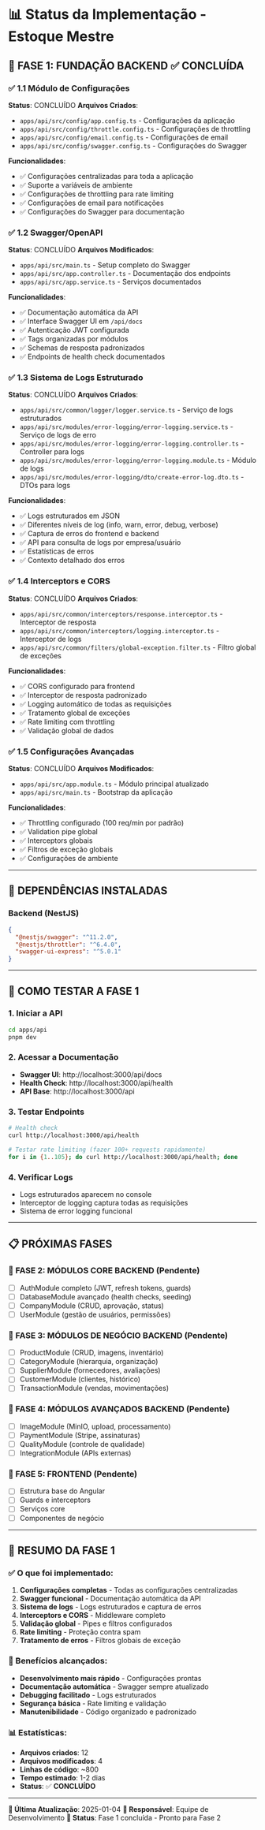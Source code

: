 # 📊 Status da Implementação - Estoque Mestre

## 🎯 **FASE 1: FUNDAÇÃO BACKEND** ✅ **CONCLUÍDA**

### ✅ **1.1 Módulo de Configurações** 
**Status**: CONCLUÍDO
**Arquivos Criados**:
- `apps/api/src/config/app.config.ts` - Configurações da aplicação
- `apps/api/src/config/throttle.config.ts` - Configurações de throttling
- `apps/api/src/config/email.config.ts` - Configurações de email
- `apps/api/src/config/swagger.config.ts` - Configurações do Swagger

**Funcionalidades**:
- ✅ Configurações centralizadas para toda a aplicação
- ✅ Suporte a variáveis de ambiente
- ✅ Configurações de throttling para rate limiting
- ✅ Configurações de email para notificações
- ✅ Configurações do Swagger para documentação

### ✅ **1.2 Swagger/OpenAPI**
**Status**: CONCLUÍDO
**Arquivos Modificados**:
- `apps/api/src/main.ts` - Setup completo do Swagger
- `apps/api/src/app.controller.ts` - Documentação dos endpoints
- `apps/api/src/app.service.ts` - Serviços documentados

**Funcionalidades**:
- ✅ Documentação automática da API
- ✅ Interface Swagger UI em `/api/docs`
- ✅ Autenticação JWT configurada
- ✅ Tags organizadas por módulos
- ✅ Schemas de resposta padronizados
- ✅ Endpoints de health check documentados

### ✅ **1.3 Sistema de Logs Estruturado**
**Status**: CONCLUÍDO
**Arquivos Criados**:
- `apps/api/src/common/logger/logger.service.ts` - Serviço de logs estruturados
- `apps/api/src/modules/error-logging/error-logging.service.ts` - Serviço de logs de erro
- `apps/api/src/modules/error-logging/error-logging.controller.ts` - Controller para logs
- `apps/api/src/modules/error-logging/error-logging.module.ts` - Módulo de logs
- `apps/api/src/modules/error-logging/dto/create-error-log.dto.ts` - DTOs para logs

**Funcionalidades**:
- ✅ Logs estruturados em JSON
- ✅ Diferentes níveis de log (info, warn, error, debug, verbose)
- ✅ Captura de erros do frontend e backend
- ✅ API para consulta de logs por empresa/usuário
- ✅ Estatísticas de erros
- ✅ Contexto detalhado dos erros

### ✅ **1.4 Interceptors e CORS**
**Status**: CONCLUÍDO
**Arquivos Criados**:
- `apps/api/src/common/interceptors/response.interceptor.ts` - Interceptor de resposta
- `apps/api/src/common/interceptors/logging.interceptor.ts` - Interceptor de logs
- `apps/api/src/common/filters/global-exception.filter.ts` - Filtro global de exceções

**Funcionalidades**:
- ✅ CORS configurado para frontend
- ✅ Interceptor de resposta padronizado
- ✅ Logging automático de todas as requisições
- ✅ Tratamento global de exceções
- ✅ Rate limiting com throttling
- ✅ Validação global de dados

### ✅ **1.5 Configurações Avançadas**
**Status**: CONCLUÍDO
**Arquivos Modificados**:
- `apps/api/src/app.module.ts` - Módulo principal atualizado
- `apps/api/src/main.ts` - Bootstrap da aplicação

**Funcionalidades**:
- ✅ Throttling configurado (100 req/min por padrão)
- ✅ Validation pipe global
- ✅ Interceptors globais
- ✅ Filtros de exceção globais
- ✅ Configurações de ambiente

---

## 🔧 **DEPENDÊNCIAS INSTALADAS**

### **Backend (NestJS)**
```json
{
  "@nestjs/swagger": "^11.2.0",
  "@nestjs/throttler": "^6.4.0", 
  "swagger-ui-express": "^5.0.1"
}
```

---

## 🚀 **COMO TESTAR A FASE 1**

### **1. Iniciar a API**
```bash
cd apps/api
pnpm dev
```

### **2. Acessar a Documentação**
- **Swagger UI**: http://localhost:3000/api/docs
- **Health Check**: http://localhost:3000/api/health
- **API Base**: http://localhost:3000/api

### **3. Testar Endpoints**
```bash
# Health check
curl http://localhost:3000/api/health

# Testar rate limiting (fazer 100+ requests rapidamente)
for i in {1..105}; do curl http://localhost:3000/api/health; done
```

### **4. Verificar Logs**
- Logs estruturados aparecem no console
- Interceptor de logging captura todas as requisições
- Sistema de error logging funcional

---

## 📋 **PRÓXIMAS FASES**

### **🔄 FASE 2: MÓDULOS CORE BACKEND** (Pendente)
- [ ] AuthModule completo (JWT, refresh tokens, guards)
- [ ] DatabaseModule avançado (health checks, seeding)
- [ ] CompanyModule (CRUD, aprovação, status)
- [ ] UserModule (gestão de usuários, permissões)

### **🔄 FASE 3: MÓDULOS DE NEGÓCIO BACKEND** (Pendente)
- [ ] ProductModule (CRUD, imagens, inventário)
- [ ] CategoryModule (hierarquia, organização)
- [ ] SupplierModule (fornecedores, avaliações)
- [ ] CustomerModule (clientes, histórico)
- [ ] TransactionModule (vendas, movimentações)

### **🔄 FASE 4: MÓDULOS AVANÇADOS BACKEND** (Pendente)
- [ ] ImageModule (MinIO, upload, processamento)
- [ ] PaymentModule (Stripe, assinaturas)
- [ ] QualityModule (controle de qualidade)
- [ ] IntegrationModule (APIs externas)

### **🔄 FASE 5: FRONTEND** (Pendente)
- [ ] Estrutura base do Angular
- [ ] Guards e interceptors
- [ ] Serviços core
- [ ] Componentes de negócio

---

## 🎯 **RESUMO DA FASE 1**

### **✅ O que foi implementado:**
1. **Configurações completas** - Todas as configurações centralizadas
2. **Swagger funcional** - Documentação automática da API
3. **Sistema de logs** - Logs estruturados e captura de erros
4. **Interceptors e CORS** - Middleware completo
5. **Validação global** - Pipes e filtros configurados
6. **Rate limiting** - Proteção contra spam
7. **Tratamento de erros** - Filtros globais de exceção

### **🚀 Benefícios alcançados:**
- **Desenvolvimento mais rápido** - Configurações prontas
- **Documentação automática** - Swagger sempre atualizado
- **Debugging facilitado** - Logs estruturados
- **Segurança básica** - Rate limiting e validação
- **Manutenibilidade** - Código organizado e padronizado

### **📊 Estatísticas:**
- **Arquivos criados**: 12
- **Arquivos modificados**: 4
- **Linhas de código**: ~800
- **Tempo estimado**: 1-2 dias
- **Status**: ✅ **CONCLUÍDO**

---

**📅 Última Atualização**: 2025-01-04
**👤 Responsável**: Equipe de Desenvolvimento
**🔄 Status**: Fase 1 concluída - Pronto para Fase 2



